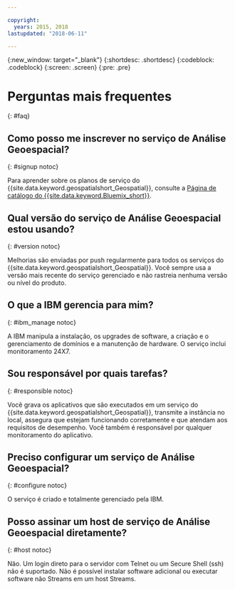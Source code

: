 ```yaml
---

copyright:
  years: 2015, 2018
lastupdated: "2018-06-11"

---
```


<!-- Attribute definitions -->
{:new_window: target="_blank"}
{:shortdesc: .shortdesc}
{:codeblock: .codeblock}
{:screen: .screen}
{:pre: .pre}

# Perguntas mais frequentes
{: #faq}

## Como posso me inscrever no serviço de Análise Geoespacial?
{: #signup notoc}

Para aprender sobre os planos de serviço do {{site.data.keyword.geospatialshort_Geospatial}}, consulte a [Página de catálogo do {{site.data.keyword.Bluemix_short}}](https://console.ng.bluemix.net/catalog/services/geospatial-analytics).

## Qual versão do serviço de Análise Geoespacial estou usando?
{: #version notoc}

Melhorias são enviadas por push regularmente para todos os serviços do {{site.data.keyword.geospatialshort_Geospatial}}. Você sempre usa a versão mais recente do serviço gerenciado e não rastreia nenhuma versão ou nível do produto.

## O que a IBM gerencia para mim?
{: #ibm_manage notoc}

A IBM manipula a instalação, os upgrades de software, a criação e o gerenciamento de domínios e a manutenção de hardware. O serviço inclui monitoramento 24X7.


## Sou responsável por quais tarefas?
{: #responsible notoc}

Você grava os aplicativos que são executados em um serviço do {{site.data.keyword.geospatialshort_Geospatial}}, transmite a instância no local, assegura que estejam funcionando corretamente e que atendam aos requisitos de desempenho. Você também é responsável por qualquer monitoramento do aplicativo.


## Preciso configurar um serviço de Análise Geoespacial?
{: #configure notoc}

O serviço é criado e totalmente gerenciado pela IBM.

## Posso assinar um host de serviço de Análise Geoespacial diretamente?
{: #host notoc}

Não. Um login direto para o servidor com Telnet ou um Secure Shell (ssh) não é suportado. Não é possível instalar software adicional ou executar software não
Streams em um host Streams.
